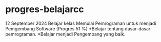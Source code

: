 # progres-belajarcc

12 September 2024
Belajar kelas Memulai Pemrograman untuk menjadi Pemgembang Software (Progres 51 %)
*Belajar tentang dasar-dasar pemrograman.
*Belajar menjadi Pengembang yang baik.
